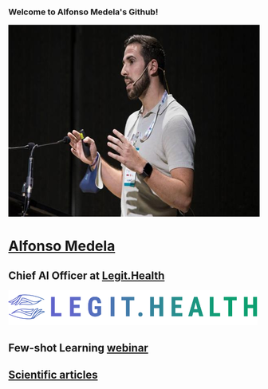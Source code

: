 ### Welcome to Alfonso Medela's Github!

<!--
**alfonmedela/alfonmedela** is a ✨ _special_ ✨ repository because its `README.md` (this file) appears on your GitHub profile.

Here are some ideas to get you started:

- 🔭 I’m currently working on ...
- 🌱 I’m currently learning ...
- 👯 I’m looking to collaborate on ...
- 🤔 I’m looking for help with ...
- 💬 Ask me about ...
- 📫 How to reach me: ...
- 😄 Pronouns: ...
- ⚡ Fun fact: ...
-->

<img src="elcorreo.jpg" alt="Pitch B-Venture" width="624" height="385">

# [Alfonso Medela](https://alfonsomedela.com/)
## Chief AI Officer at [Legit.Health](https://legit.health/)
<img src="LegitHealth-logo.png" width="500" height="70" />

## Few-shot Learning [webinar](https://www.youtube.com/watch?v=WsUU6BNanfY&list=PLZl2Y4CljnAwnXV4iXbRmMiBBUZn72e6N&index=3)
## [Scientific articles](https://scholar.google.com/citations?user=3zx75AUAAAAJ&hl=en)
